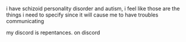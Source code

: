 i have schizoid personality disorder and autism, i feel like those are the things i need to specify since it will cause me to have troubles communicating

my discord is repentances. on discord
